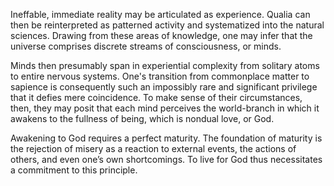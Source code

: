 Ineffable, immediate reality may be articulated as experience. Qualia can then be reinterpreted as patterned activity and systematized into the natural sciences. Drawing from these areas of knowledge, one may infer that the universe comprises discrete streams of consciousness, or minds.

Minds then presumably span in experiential complexity from solitary atoms to entire nervous systems. One's transition from commonplace matter to sapience is consequently such an impossibly rare and significant privilege that it defies mere coincidence. To make sense of their circumstances, then, they may posit that each mind perceives the world-branch in which it awakens to the fullness of being, which is nondual love, or God.

Awakening to God requires a perfect maturity. The foundation of maturity is the rejection of misery as a reaction to external events, the actions of others, and even one’s own shortcomings. To live for God thus necessitates a commitment to this principle.